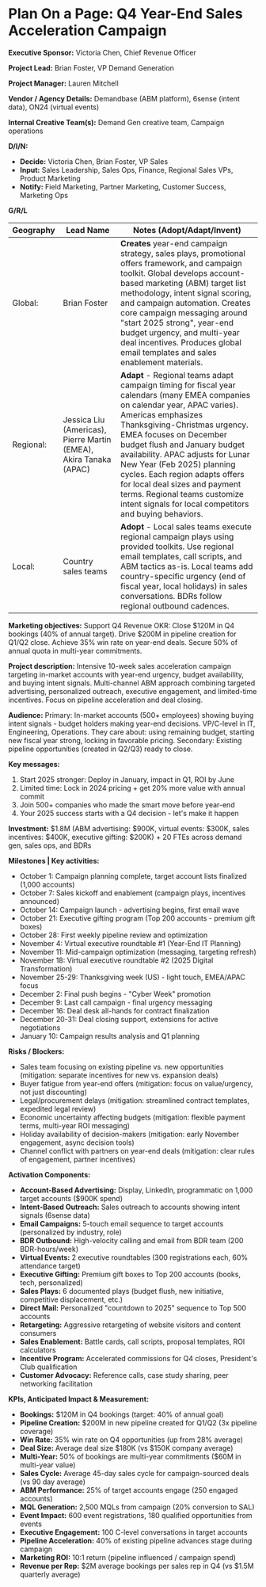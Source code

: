 # Plan On a Page: Q4 Year-End Sales Acceleration Campaign

**Executive Sponsor:** Victoria Chen, Chief Revenue Officer

**Project Lead:** Brian Foster, VP Demand Generation

**Project Manager:** Lauren Mitchell

**Vendor / Agency Details:** Demandbase (ABM platform), 6sense (intent data), ON24 (virtual events)

**Internal Creative Team(s):** Demand Gen creative team, Campaign operations

**D/I/N:**
- **Decide:** Victoria Chen, Brian Foster, VP Sales
- **Input:** Sales Leadership, Sales Ops, Finance, Regional Sales VPs, Product Marketing
- **Notify:** Field Marketing, Partner Marketing, Customer Success, Marketing Ops

**G/R/L**

| Geography | Lead Name | Notes (Adopt/Adapt/Invent) |
|-----------|-----------|----------------------------|
| Global: | Brian Foster | **Creates** year-end campaign strategy, sales plays, promotional offers framework, and campaign toolkit. Global develops account-based marketing (ABM) target list methodology, intent signal scoring, and campaign automation. Creates core campaign messaging around "start 2025 strong", year-end budget urgency, and multi-year deal incentives. Produces global email templates and sales enablement materials. |
| Regional: | Jessica Liu (Americas), Pierre Martin (EMEA), Akira Tanaka (APAC) | **Adapt** - Regional teams adapt campaign timing for fiscal year calendars (many EMEA companies on calendar year, APAC varies). Americas emphasizes Thanksgiving-Christmas urgency. EMEA focuses on December budget flush and January budget availability. APAC adjusts for Lunar New Year (Feb 2025) planning cycles. Each region adapts offers for local deal sizes and payment terms. Regional teams customize intent signals for local competitors and buying behaviors. |
| Local: | Country sales teams | **Adopt** - Local sales teams execute regional campaign plays using provided toolkits. Use regional email templates, call scripts, and ABM tactics as-is. Local teams add country-specific urgency (end of fiscal year, local holidays) in sales conversations. BDRs follow regional outbound cadences. |

**Marketing objectives:** Support Q4 Revenue OKR: Close $120M in Q4 bookings (40% of annual target). Drive $200M in pipeline creation for Q1/Q2 close. Achieve 35% win rate on year-end deals. Secure 50% of annual quota in multi-year commitments.

**Project description:** Intensive 10-week sales acceleration campaign targeting in-market accounts with year-end urgency, budget availability, and buying intent signals. Multi-channel ABM approach combining targeted advertising, personalized outreach, executive engagement, and limited-time incentives. Focus on pipeline acceleration and deal closing.

**Audience:** Primary: In-market accounts (500+ employees) showing buying intent signals - budget holders making year-end decisions. VP/C-level in IT, Engineering, Operations. They care about: using remaining budget, starting new fiscal year strong, locking in favorable pricing. Secondary: Existing pipeline opportunities (created in Q2/Q3) ready to close.

**Key messages:**
1. Start 2025 stronger: Deploy in January, impact in Q1, ROI by June
2. Limited time: Lock in 2024 pricing + get 20% more value with annual commit
3. Join 500+ companies who made the smart move before year-end
4. Your 2025 success starts with a Q4 decision - let's make it happen

**Investment:** $1.8M (ABM advertising: $900K, virtual events: $300K, sales incentives: $400K, executive gifting: $200K) + 20 FTEs across demand gen, sales ops, and BDRs

**Milestones | Key activities:**
- October 1: Campaign planning complete, target account lists finalized (1,000 accounts)
- October 7: Sales kickoff and enablement (campaign plays, incentives announced)
- October 14: Campaign launch - advertising begins, first email wave
- October 21: Executive gifting program (Top 200 accounts - premium gift boxes)
- October 28: First weekly pipeline review and optimization
- November 4: Virtual executive roundtable #1 (Year-End IT Planning)
- November 11: Mid-campaign optimization (messaging, targeting refresh)
- November 18: Virtual executive roundtable #2 (2025 Digital Transformation)
- November 25-29: Thanksgiving week (US) - light touch, EMEA/APAC focus
- December 2: Final push begins - "Cyber Week" promotion
- December 9: Last call campaign - final urgency messaging
- December 16: Deal desk all-hands for contract finalization
- December 20-31: Deal closing support, extensions for active negotiations
- January 10: Campaign results analysis and Q1 planning

**Risks / Blockers:**
- Sales team focusing on existing pipeline vs. new opportunities (mitigation: separate incentives for new vs. expansion deals)
- Buyer fatigue from year-end offers (mitigation: focus on value/urgency, not just discounting)
- Legal/procurement delays (mitigation: streamlined contract templates, expedited legal review)
- Economic uncertainty affecting budgets (mitigation: flexible payment terms, multi-year ROI messaging)
- Holiday availability of decision-makers (mitigation: early November engagement, async decision tools)
- Channel conflict with partners on year-end deals (mitigation: clear rules of engagement, partner incentives)

**Activation Components:**
- **Account-Based Advertising:** Display, LinkedIn, programmatic on 1,000 target accounts ($900K spend)
- **Intent-Based Outreach:** Sales outreach to accounts showing intent signals (6sense data)
- **Email Campaigns:** 5-touch email sequence to target accounts (personalized by industry, role)
- **BDR Outbound:** High-velocity calling and email from BDR team (200 BDR-hours/week)
- **Virtual Events:** 2 executive roundtables (300 registrations each, 60% attendance target)
- **Executive Gifting:** Premium gift boxes to Top 200 accounts (books, tech, personalized)
- **Sales Plays:** 6 documented plays (budget flush, new initiative, competitive displacement, etc.)
- **Direct Mail:** Personalized "countdown to 2025" sequence to Top 500 accounts
- **Retargeting:** Aggressive retargeting of website visitors and content consumers
- **Sales Enablement:** Battle cards, call scripts, proposal templates, ROI calculators
- **Incentive Program:** Accelerated commissions for Q4 closes, President's Club qualification
- **Customer Advocacy:** Reference calls, case study sharing, peer networking facilitation

**KPIs, Anticipated Impact & Measurement:**
- **Bookings:** $120M in Q4 bookings (target: 40% of annual goal)
- **Pipeline Creation:** $200M in new pipeline created for Q1/Q2 (3x pipeline coverage)
- **Win Rate:** 35% win rate on Q4 opportunities (up from 28% average)
- **Deal Size:** Average deal size $180K (vs $150K company average)
- **Multi-Year:** 50% of bookings are multi-year commitments ($60M in multi-year value)
- **Sales Cycle:** Average 45-day sales cycle for campaign-sourced deals (vs 90 day average)
- **ABM Performance:** 25% of target accounts engage (250 engaged accounts)
- **MQL Generation:** 2,500 MQLs from campaign (20% conversion to SAL)
- **Event Impact:** 600 event registrations, 180 qualified opportunities from events
- **Executive Engagement:** 100 C-level conversations in target accounts
- **Pipeline Acceleration:** 40% of existing pipeline advances stage during campaign
- **Marketing ROI:** 10:1 return (pipeline influenced / campaign spend)
- **Revenue per Rep:** $2M average bookings per sales rep in Q4 (vs $1.5M quarterly average)
